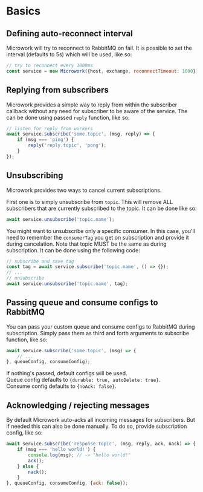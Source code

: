 # Basics

## Defining auto-reconnect interval

Microwork will try to reconnect to RabbitMQ on fail.
It is possible to set the interval (defaults to 5s) which will be used, like so:
```js
// try to reconnect every 1000ms
const service = new Microwork({host, exchange, reconnectTimeout: 1000});
```

## Replying from subscribers

Microwork provides a simple way to reply from within the subscriber callback without any need for subscriber to be aware of the service.
The can be done using passed `reply` function, like so:
```js
// listen for reply from workers
await service.subscribe('some.topic', (msg, reply) => {
    if (msg === 'ping') {
        reply('reply.topic', 'pong');
    }
});
```

## Unsubscribing

Microwork provides two ways to cancel current subscriptions.

First one is to simply unsubscribe from `topic`. This will remove ALL subscribers that are currently subscribed to the topic.
It can be done like so:
```js
await service.unsubscribe('topic.name');
```

You might want to unsubscribe only a specific consumer.
In this case, you'll need to remember the `consumerTag` you get on subscription and provide it during cancelation.
Note that topic MUST be the same as during subscription.
It can be done using the following code:
```js
// subscribe and save tag
const tag = await service.subscribe('topic.name', () => {});
// ...
// unsubscribe
await service.unsubscribe('topic.name', tag);
```

## Passing queue and consume configs to RabbitMQ

You can pass your custom queue and consume configs to RabbitMQ during subscription.
Simply pass them as third and forth arguments to subscribe function, like so:
```js
await service.subscribe('some.topic', (msg) => {
    // ...
}, queueConfig, consumeConfig);
```

If nothing's passed, default configs will be used.  
Queue config defaults to `{durable: true, autoDelete: true}`.  
Consume config defaults to `{noAck: false}`.

## Acknowledging / rejecting messages

By default Microwork auto-acks all incoming messages for subscribers.
But if needed this can also be done manually.
To do so, provide subscription config, like so:

```js
await service.subscribe('response.topic', (msg, reply, ack, nack) => {
    if (msg === 'hello world!') {
        console.log(msg); // -> "hello world!"
        ack();
    } else {
        nack();
    }
}, queueConfig, consumeConfig, {ack: false});
```
